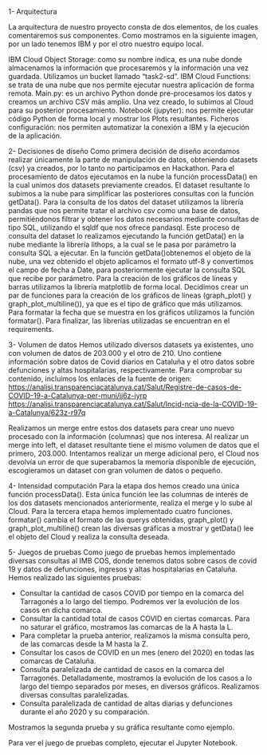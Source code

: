 1- Arquitectura

La arquitectura de nuestro proyecto consta de dos elementos, de los cuales comentaremos sus componentes. Como mostramos en la siguiente imagen, por un lado tenemos IBM y por el otro nuestro equipo local. 


IBM Cloud Object Storage: como su nombre indica, es una nube donde almacenamos la información que procesaremos y la información una vez guardada. Utilizamos un bucket llamado “task2-sd”.
IBM Cloud Functions: se trata de una nube que nos permite ejecutar nuestra aplicación de forma remota.
Main.py: es un archivo Python donde pre-procesamos los datos y creamos un archivo CSV más amplio. Una vez creado, lo subimos al Cloud para su posterior procesamiento.
Notebook (jupyter): nos permite ejecutar código Python de forma local y mostrar los Plots resultantes.
Ficheros configuración: nos permiten automatizar la conexión a IBM y la ejecución de la aplicación.

2- Decisiones de diseño
Como primera decisión de diseño acordamos realizar únicamente la parte de manipulación de datos, obteniendo datasets (csv) ya creados, por lo tanto no participamos en Hackathon.
Para el procesamiento de datos ejecutamos en la nube la función processData() en la cual unimos dos datasets previamente creados. El dataset resultante lo subimos a la nube para simplificar las posteriores consultas con la función getData().
Para la consulta de los datos del dataset utilizamos la librería pandas que nos permite tratar el archivo csv como una base de datos, permitiéndonos filtrar y obtener los datos necesarios mediante consultas de tipo SQL, utilizando el sqldf que nos ofrece pandasql. Este proceso de consulta del dataset lo realizamos ejecutando la función getData() en la nube mediante la librería lithops, a la cual se le pasa por parámetro la consulta SQL a ejecutar.
En la función getData()obtenemos el objeto de la nube, una vez obtenido el objeto aplicamos el formato utf-8 y convertimos el campo de fecha a Date, para posteriormente ejecutar la consulta SQL que recibe por parámetro.
Para la creación de los gráficos de líneas y barras utilizamos la librería matplotlib de forma local. Decidimos crear un par de funciones para la creación de los gráficos de líneas (graph_plot() y graph_plot_multiline()), ya que es el tipo de gráfico que más utilizamos. Para formatar la fecha que se muestra en los gráficos utilizamos la función formatar().
Para finalizar, las librerías utilizadas se encuentran en el requirements.

3- Volumen de datos
Hemos utilizado diversos datasets ya existentes, uno con volumen de datos de 203.000 y el otro de 210. Uno contiene información sobre datos de Covid diarios en Cataluña y el otro datos sobre defunciones  y altas hospitalarias, respectivamente. Para comprobar su contenido, incluimos los enlaces de la fuente de origen:
https://analisi.transparenciacatalunya.cat/Salut/Registre-de-casos-de-COVID-19-a-Catalunya-per-muni/jj6z-iyrp
https://analisi.transparenciacatalunya.cat/Salut/Incid-ncia-de-la-COVID-19-a-Catalunya/623z-r97q

Realizamos un merge entre estos dos datasets para crear uno nuevo procesado con la información (columnas) que nos interesa. Al realizar un merge into left, el dataset resultante tiene el mismo volumen de datos que el primero,  203.000. 
Intentamos realizar un merge adicional pero, el Cloud nos devolvía un error de que superabamos la memoria disponible de ejecución, escogieramos un dataset con gran volumen de datos o pequeño.


4- Intensidad computación
Para la etapa dos hemos creado una única función processData(). Esta única función lee las columnas de interés de los dos datasets mencionados anteriormente, realiza el merge y lo sube al Cloud.
Para la tercera etapa hemos implementado cuatro funciones. formatar() cambia el formato de las querys obtenidas, graph_plot() y graph_plot_multiline() crean las diversas gráficas a mostrar y getData() lee el objeto del Cloud y realiza la consulta deseada. 



5- Juegos de pruebas
Como juego de pruebas hemos implementado diversas consultas al IMB COS, donde tenemos datos sobre casos de covid 19 y datos de defunciones, ingresos y altas hospitalarias en Cataluña.
Hemos realizado las siguientes pruebas:
- Consultar la cantidad de casos COVID por tiempo en la comarca del Tarragonés a lo largo del tiempo. Podremos ver la evolución de los casos en dicha comarca.
- Consultar la cantidad total de casos COVID en ciertas comarcas. Para no saturar el gráfico, mostramos las comarcas de la A hasta la L.
- Para completar la prueba anterior, realizamos la misma consulta pero, de las comarcas desde la M hasta la Z.
- Consultar los casos de COVID en un mes (enero del 2020) en todas las comarcas de Cataluña.
- Consulta paralelizada de cantidad de casos en la comarca del Tarragonés. Detalladamente, mostramos la evolución de los casos a lo largo del tiempo separados por meses, en diversos gráficos. Realizamos diversas consultas paralelizadas.
- Consulta paralelizada de cantidad de altas diarias y defunciones durante el año 2020 y su comparación.

Mostramos la segunda prueba y su gráfica resultante como ejemplo.


Para ver el juego de pruebas completo, ejecutar el Jupyter Notebook.

